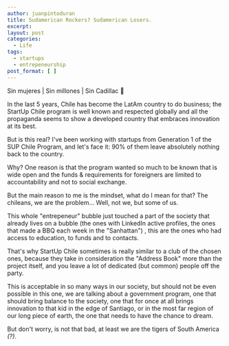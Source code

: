 ```yaml
---
author: juanpintoduran
title: Sudamerican Rockers? Sudamerican Losers.
excerpt:
layout: post
categories:
  - Life
tags:
  - startups
  - entrepeneurship
post_format: [ ]
---
```


Sin mujeres | Sin millones | Sin Cadillac 🎵

In the last 5 years, Chile has become the LatAm country to do business; the StartUp Chile program is well known and respected globally and all the propaganda seems to show a developed country that embraces innovation at its best.

But is this real? I've been working with startups from Generation 1 of the SUP Chile Program, and let's face it: 90% of them leave absolutely nothing back to the country.

Why? One reason is that the program wanted so much to be known that is wide open and the funds & requirements for foreigners are limited to accountability and not to social exchange.

But the main reason to me is the mindset, what do I mean for that? The chileans, we are the problem... Well, not we, but some of us. 

This whole "entrepeneur" bubble just touched a part of the society that already lives on a bubble (the ones with LinkedIn active profiles, the ones that made a BBQ each week in the "Sanhattan") , this are the ones who had access to education, to funds and to contacts.

That's why StartUp Chile sometimes is really similar to a club of the chosen ones, because they take in consideration the "Address Book" more than the project itself, and you leave a lot of dedicated (but common) people off the party.

This is acceptable in so many ways in our society, but should not be even possible in this one, we are talking about a government program, one that should bring balance to the society, one that for once at all brings innovation to that kid in the edge of Santiago, or in the most far region of our long piece of earth, the one that needs to have the chance to dream.

But don't worry, is not that bad, at least we are the tigers of South America *(?)*.